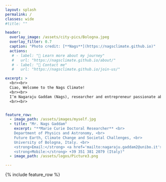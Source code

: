 ```yaml
---
layout: splash
permalink: /
classes: wide
#title: ""

header:
  overlay_image: /assets/city-pics/Bologna.jpeg
  overlay_filter: 0.7
  caption: "Photo credit: [**Nags**](https://nagsclimate.github.io)"
  actions:
   # - label: "🔗 Learn more about my journey"
   #   url: "https://nagsclimate.github.io/about/"
   # - label: "📩 Contact me"
   #   url: "https://nagsclimate.github.io/join-us/"

excerpt: >
  <br><br>
  Ciao, Welcome to the Nags Climate!
  <br><br>
  I’m Nagaraju Gaddam (Nags), researcher and entrepreneur passionate about urban climate science and data innovation. With a background in Computer Science, Climate Sciences, and Modeling, I work to turn complex data into insights that help build resilient and sustainable cities. Explore my projects and ventures at the intersection of science, policy, and community-driven innovation.
  <br><br>


feature_row:
  - image_path: /assets/images/myself.jpg
  - title: "Mr. Nags Gaddam"
    excerpt: "**Marie Curie Doctoral Researcher** <br>
    Department of Physics and Astronomy, <br>
    Future Earth, Climate Change and Societal Challenges, <br>
    University of Bologna, Italy. <br>
    <strong>Email:</strong> <a href='mailto:nagaraju.gaddam2@unibo.it'>nagaraju.gaddam2@unibo.it</a> <br>
    <strong>Mobile:</strong> +39 351 381 2079 (Italy)"
  - image_path: /assets/logos/Picture3.png

---
```


{% include feature_row %}


<!--
### Prof. Anamika Shreevastava
Assistant Professor

Dept. of Mechanical & Aerospace Engineering, <br>
and Center for Urban Science and Progress, <br>
Tandon School of Engineering, <br>
New York University​

370 Jay Street, 13th Floor, <br>
Brooklyn, NY 11201
url: "https://engineering.nyu.edu/faculty/anamika-shreevastava"
btn_class: "btn--secondary"
btn_label: "Link to New York University profile"

<!--
- image_path: /assets/images/Networks.jpg
  alt: "Projects"
  title: "Other Projects"
  excerpt: "Assorted collection of some of my scholarly projects that aren't published"
  url: "/projects/"
  btn_class: "btn--primary"
  btn_label: "Projects"
- image_path: /assets/images/Stat_Wars.png
  alt: "Resources"
  title: "Resources"
  excerpt: "Dive in for links to useful tools and online documents that I have curated over the years"
  url: "/resources/"
  btn_class: "btn--primary"
  btn_label: "Resources"
  -->